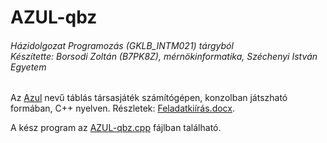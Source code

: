 # AZUL-qbz

###### Házidolgozat Programozás (GKLB_INTM021) tárgyból</br>Készítette: Borsodi Zoltán (B7PK8Z), mérnökinformatika, Széchenyi István Egyetem ######

Az [Azul](https://tarsasjatekok.com/tarsasjatek/azul-2017) nevű táblás társasjáték számítógépen, konzolban játszható formában, C++ nyelven. Részletek: [Feladatkiírás.docx](https://github.com/theqbz/AZUL-qbz/blob/master/Feladatki%C3%ADr%C3%A1s.docx).

A kész program az [AZUL-qbz.cpp](https://github.com/theqbz/AZUL-qbz/blob/master/AZUL-qbz/AZUL-qbz.cpp) fájlban található.
